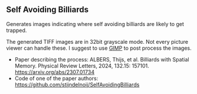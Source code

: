 ## Self Avoiding Billiards ##
Generates images indicating where self avoiding billiards are likely to get trapped.

The generated TIFF images are in 32bit grayscale mode. Not every picture viewer can handle these. I suggest to use [GIMP](https://www.gimp.org) to post process the images.

* Paper describing the process: ALBERS, Thijs, et al. Billiards with Spatial Memory. Physical Review Letters, 2024, 132.15: 157101. https://arxiv.org/abs/2307.01734
* Code of one of the paper authors: https://github.com/stijndelnoij/SelfAvoidingBilliards
